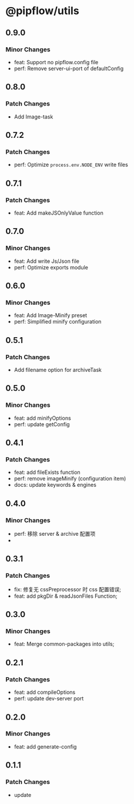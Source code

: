 # @pipflow/utils

## 0.9.0

### Minor Changes

- feat: Support no pipflow.config file
- perf: Remove server-ui-port of defaultConfig

## 0.8.0

### Patch Changes

- Add Image-task

## 0.7.2

### Patch Changes

- perf: Optimize `process.env.NODE_ENV` write files

## 0.7.1

### Patch Changes

- feat: Add makeJSOnlyValue function

## 0.7.0

### Minor Changes

- feat: Add write Js/Json file
- perf: Optimize exports module

## 0.6.0

### Minor Changes

- feat: Add Image-Minify preset
- perf: Simplified minify configuration

## 0.5.1

### Patch Changes

- Add filename option for archiveTask

## 0.5.0

### Minor Changes

- feat: add minifyOptions
- perf: update getConfig

## 0.4.1

### Patch Changes

- feat: add fileExists function
- perf: remove imageMinify (configuration item)
- docs: update keywords & engines

## 0.4.0

### Minor Changes

- perf: 移除 server & archive 配置项
-

## 0.3.1

### Patch Changes

- fix: 修复无 cssPreprocessor 时 css 配置错误;
- feat: add pkgDir & readJsonFiles Function;

## 0.3.0

### Minor Changes

- feat: Merge common-packages into utils;

## 0.2.1

### Patch Changes

- feat: add compileOptions
- perf: update dev-server port

## 0.2.0

### Minor Changes

- feat: add generate-config

## 0.1.1

### Patch Changes

- update
